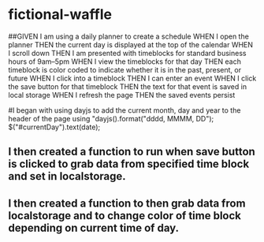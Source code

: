 # fictional-waffle
##GIVEN I am using a daily planner to create a schedule
WHEN I open the planner
THEN the current day is displayed at the top of the calendar
WHEN I scroll down
THEN I am presented with timeblocks for standard business hours of 9am&ndash;5pm
WHEN I view the timeblocks for that day
THEN each timeblock is color coded to indicate whether it is in the past, present, or future
WHEN I click into a timeblock
THEN I can enter an event
WHEN I click the save button for that timeblock
THEN the text for that event is saved in local storage
WHEN I refresh the page
THEN the saved events persist


#I began with using dayjs to add the current month, day and year to the header of the page using "dayjs().format("dddd, MMMM, DD");
$("#currentDay").text(date);

## I then created a function to run when save button is clicked to grab data from specified time block and set in localstorage.
## I then created a function to then grab data from localstorage and to change color of time block depending on current time of day.

